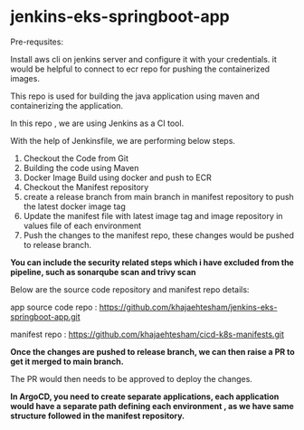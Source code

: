 # jenkins-eks-springboot-app

Pre-requsites: 

  Install aws cli on jenkins server and configure it with your credentials. it would be helpful to connect to ecr repo for pushing the containerized images.

This repo is used for building the java application using maven and containerizing the application. 

In this repo , we are using Jenkins as a CI tool. 


With the help of Jenkinsfile, we are performing below steps.

1. Checkout the Code from Git
2. Building the code using Maven
3. Docker Image Build using docker and push to ECR
4. Checkout the Manifest repository
5. create a release branch from main branch in manifest repository to push the latest docker image tag
6. Update the manifest file with latest image tag and image repository in values file of each environment
7. Push the changes to the manifest repo, these changes would be pushed to release branch. 

**You can include the security related steps which i have excluded from the pipeline, such as sonarqube scan and trivy scan**

Below are the source code repository and manifest repo details: 

app source code repo : https://github.com/khajaehtesham/jenkins-eks-springboot-app.git


manifest repo :  https://github.com/khajaehtesham/cicd-k8s-manifests.git

**Once the changes are pushed to release branch, we can then raise a PR to get it merged to main branch.**

The PR would then needs to be approved to deploy the changes. 



**In ArgoCD, you need to create separate applications, each application would have a separate path defining each environment , as we have same structure followed in the manifest repository.**
